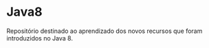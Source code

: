 # **Java8**

Repositório destinado ao aprendizado dos novos recursos que foram introduzidos no Java 8.